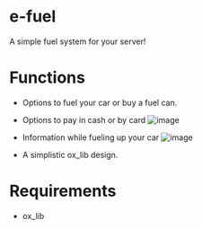 # e-fuel
A simple fuel system for your server!

# Functions
- Options to fuel your car or buy a fuel can.
- Options to pay in cash or by card
![image](https://github.com/user-attachments/assets/e54822ef-20c5-4303-9a74-a7575cb8a256)

- Information while fueling up your car
![image](https://github.com/user-attachments/assets/6740f7cd-1d88-4a98-b8bf-d286eceb16d2)

- A simplistic ox_lib design.

# Requirements
- ox_lib

